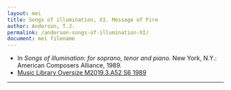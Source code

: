 ```yaml
---
layout: mei
title: Songs of illumination, XI. Message of Fire
author: Anderson, T.J.
permalink: /anderson-songs-of-illumination-XI/
document: mei filename
---
```


- In *Songs of illumination: for soprano, tenor and piano.* New York, N.Y.: American Composers Alliance, 1989.
- <a href="https://tufts-primo.hosted.exlibrisgroup.com/permalink/f/14dinuo/01TUN_ALMA21102270180003851" target="_blank">Music Library Oversize M2019.3.A52 S6 1989</a>

---

